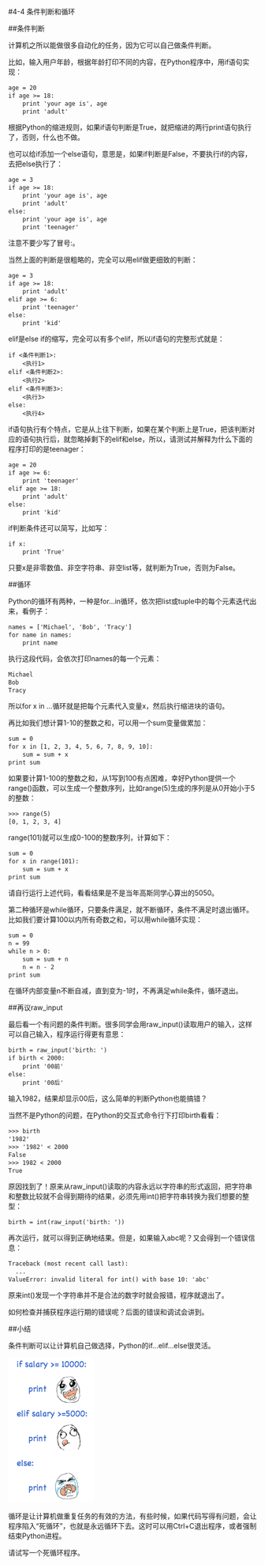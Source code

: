 #4-4 条件判断和循环

##条件判断

计算机之所以能做很多自动化的任务，因为它可以自己做条件判断。

比如，输入用户年龄，根据年龄打印不同的内容，在Python程序中，用if语句实现：

	age = 20
	if age >= 18:
	    print 'your age is', age
	    print 'adult'
根据Python的缩进规则，如果if语句判断是True，就把缩进的两行print语句执行了，否则，什么也不做。

也可以给if添加一个else语句，意思是，如果if判断是False，不要执行if的内容，去把else执行了：

	age = 3
	if age >= 18:
	    print 'your age is', age
	    print 'adult'
	else:
	    print 'your age is', age
	    print 'teenager'
注意不要少写了冒号:。

当然上面的判断是很粗略的，完全可以用elif做更细致的判断：

	age = 3
	if age >= 18:
	    print 'adult'
	elif age >= 6:
	    print 'teenager'
	else:
	    print 'kid'
elif是else if的缩写，完全可以有多个elif，所以if语句的完整形式就是：

	if <条件判断1>:
	    <执行1>
	elif <条件判断2>:
	    <执行2>
	elif <条件判断3>:
	    <执行3>
	else:
	    <执行4>
if语句执行有个特点，它是从上往下判断，如果在某个判断上是True，把该判断对应的语句执行后，就忽略掉剩下的elif和else，所以，请测试并解释为什么下面的程序打印的是teenager：

	age = 20
	if age >= 6:
	    print 'teenager'
	elif age >= 18:
	    print 'adult'
	else:
	    print 'kid'
if判断条件还可以简写，比如写：

	if x:
	    print 'True'
只要x是非零数值、非空字符串、非空list等，就判断为True，否则为False。

##循环

Python的循环有两种，一种是for...in循环，依次把list或tuple中的每个元素迭代出来，看例子：

	names = ['Michael', 'Bob', 'Tracy']
	for name in names:
	    print name
执行这段代码，会依次打印names的每一个元素：

	Michael
	Bob
	Tracy
所以for x in ...循环就是把每个元素代入变量x，然后执行缩进块的语句。

再比如我们想计算1-10的整数之和，可以用一个sum变量做累加：
	
	sum = 0
	for x in [1, 2, 3, 4, 5, 6, 7, 8, 9, 10]:
	    sum = sum + x
	print sum
如果要计算1-100的整数之和，从1写到100有点困难，幸好Python提供一个range()函数，可以生成一个整数序列，比如range(5)生成的序列是从0开始小于5的整数：

	>>> range(5)
	[0, 1, 2, 3, 4]
range(101)就可以生成0-100的整数序列，计算如下：

	sum = 0
	for x in range(101):
	    sum = sum + x
	print sum
请自行运行上述代码，看看结果是不是当年高斯同学心算出的5050。

第二种循环是while循环，只要条件满足，就不断循环，条件不满足时退出循环。比如我们要计算100以内所有奇数之和，可以用while循环实现：

	sum = 0
	n = 99
	while n > 0:
	    sum = sum + n
	    n = n - 2
	print sum
在循环内部变量n不断自减，直到变为-1时，不再满足while条件，循环退出。

##再议raw_input

最后看一个有问题的条件判断。很多同学会用raw_input()读取用户的输入，这样可以自己输入，程序运行得更有意思：

	birth = raw_input('birth: ')
	if birth < 2000:
	    print '00前'
	else:
	    print '00后'
输入1982，结果却显示00后，这么简单的判断Python也能搞错？

当然不是Python的问题，在Python的交互式命令行下打印birth看看：

	>>> birth
	'1982'
	>>> '1982' < 2000
	False
	>>> 1982 < 2000
	True
原因找到了！原来从raw_input()读取的内容永远以字符串的形式返回，把字符串和整数比较就不会得到期待的结果，必须先用int()把字符串转换为我们想要的整型：

	birth = int(raw_input('birth: '))
再次运行，就可以得到正确地结果。但是，如果输入abc呢？又会得到一个错误信息：

	Traceback (most recent call last):
	  ...
	ValueError: invalid literal for int() with base 10: 'abc'
原来int()发现一个字符串并不是合法的数字时就会报错，程序就退出了。

如何检查并捕获程序运行期的错误呢？后面的错误和调试会讲到。

##小结

条件判断可以让计算机自己做选择，Python的if...elif...else很灵活。

![python-if](../image/chapter4/4-4-1.jpg)

循环是让计算机做重复任务的有效的方法，有些时候，如果代码写得有问题，会让程序陷入“死循环”，也就是永远循环下去。这时可以用Ctrl+C退出程序，或者强制结束Python进程。

请试写一个死循环程序。